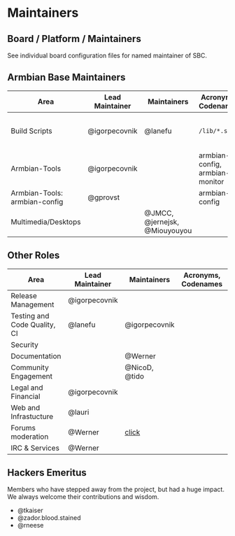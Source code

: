 # Maintainers

## Board / Platform / Maintainers


See individual board configuration files for named maintainer of SBC.


## Armbian Base Maintainers

| Area                          | Lead Maintainer | Maintainers                   | Acronyms, Codenames             | additional info                      |
|-------------------------------|-----------------|-------------------------------|---------------------------------|--------------------------------------|
| Build Scripts                 | @igorpecovnik   | @lanefu        | `/lib/*.sh`                     | code responsible for building images |
| Armbian-Tools                 | @igorpecovnik   |                               | armbian-config, armbian-monitor | userland tools provided by Armbian   |
| Armbian-Tools: armbian-config | @gprovst        |                               | armbian-config                  |                                      |
| Multimedia/Desktops           |                 | @JMCC, @jernejsk, @Miouyouyou |                                 |                                      |

## Other Roles

| Area                         | Lead Maintainer | Maintainers                                              | Acronyms, Codenames | additional info |
|------------------------------|-----------------|----------------------------------------------------------|---------------------|-----------------|
| Release Management           | @igorpecovnik   |                                                          |                     |                 |
| Testing and Code Quality, CI | @lanefu         | @igorpecovnik                                            |                     |                 |
| Security                     |                 |                                                          |                     |                 |
| Documentation                |                 | @Werner                                                  |                     |                 |
| Community Engagement         |                 | @NicoD, @tido                                            |                     |                 |
| Legal and Financial          | @igorpecovnik   |                                                          |                     |                 |
| Web and Infrastucture        | @lauri          |                                                          |                     |                 |
| Forums moderation            | @Werner         | [click](https://forum.armbian.com/members/2-moderators/) |                     |                 |
| IRC & Services               | @Werner         |                                                          |                     |                 |

## Hackers Emeritus

Members who have stepped away from the project, but had a huge impact.  We always welcome their contributions and wisdom.

* @tkaiser
* @zador.blood.stained
* @rneese
